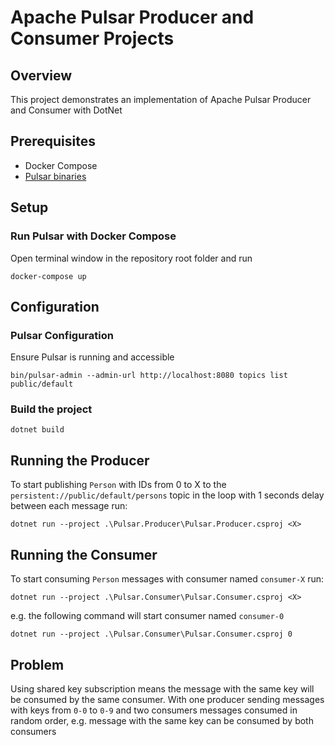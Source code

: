 # Apache Pulsar Producer and Consumer Projects

## Overview
This project demonstrates an implementation of Apache Pulsar Producer and Consumer with DotNet

## Prerequisites
- Docker Compose
- [Pulsar binaries](https://pulsar.apache.org/download/)

## Setup

### Run Pulsar with Docker Compose

Open terminal window in the repository root folder and run 
```
docker-compose up
```

## Configuration

### Pulsar Configuration
Ensure Pulsar is running and accessible
```
bin/pulsar-admin --admin-url http://localhost:8080 topics list public/default
```

### Build the project
```
dotnet build
```

## Running the Producer
To start publishing `Person` with IDs from 0 to X to the `persistent://public/default/persons` topic in the loop with 1 seconds delay between each message run:
```
dotnet run --project .\Pulsar.Producer\Pulsar.Producer.csproj <X>
```

## Running the Consumer
To start consuming `Person` messages with consumer named `consumer-X` run:
```
dotnet run --project .\Pulsar.Consumer\Pulsar.Consumer.csproj <X>
```

e.g. the following command will start consumer named `consumer-0`
```
dotnet run --project .\Pulsar.Consumer\Pulsar.Consumer.csproj 0
```

## Problem
Using shared key subscription means the message with the same key will be consumed by the same consumer.
With one producer sending messages with keys from `0-0` to `0-9` and two consumers messages consumed in random order, e.g. message with the same key can be consumed by both consumers